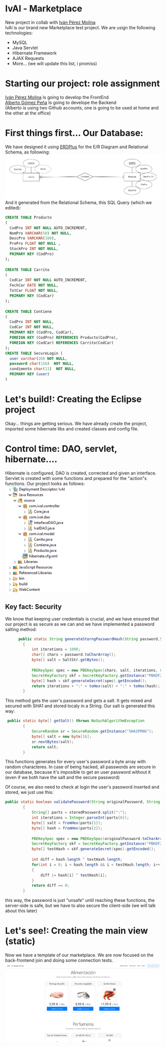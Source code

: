 # IvAl - Marketplace
New project in collab with <a href="https://github.com/ivanperezmolina" target="_blank">Iván Pérez Molina</a> <br>
IvAl is our brand new Marketplace test project. We are usign the following technologies: <br>
<ul>
    <li>MySQL</li>
    <li>Java Servlet</li>
    <li>Hibernate Framework</li>
    <li>AJAX Requests</li>
    <li>More... (we will update this list, i promiss)</li>
</ul>
<h1>Starting our project: role assignment </h1>
<a href="https://github.com/ivanperezmolina" target="_blank">Iván Pérez Molina</a> Is going to develop the FrontEnd <br>
<a href="https://github.com/proyectos-Albertogomp" target="_blank">Alberto Gómez Peña</a> Is going to develope the Backend <br> (Alberto is using two Github accounts, one is going to be used at home and the other at the office)
<h1>First things first... Our Database:</h1>
We have designed it using <a href="https://erdplus.com" target="_blank">ERDPlus</a> for the E/R Diagram and Relational Schema, as following:
<img src="Files/ERDiagram.png">
And it generated from the Relational Schema, this SQL Query (which we edited):

```SQL
CREATE TABLE Producto
(
  CodPro INT NOT NULL AUTO_INCREMENT,
  NomPro VARCHAR(50) NOT NULL,
  DescPro VARCHAR(100),
  PrePro FLOAT NOT NULL ,
  StockPro INT NOT NULL,
  PRIMARY KEY (CodPro)
);

CREATE TABLE Carrito
(
  CodCar INT NOT NULL AUTO_INCREMENT,
  FechCar DATE NOT NULL,
  TotCar FLOAT NOT NULL,  
  PRIMARY KEY (CodCar)
);

CREATE TABLE Contiene
(
  CodPro INT NOT NULL,
  CodCar INT NOT NULL,
  PRIMARY KEY (CodPro, CodCar),
  FOREIGN KEY (CodPro) REFERENCES Producto(CodPro),
  FOREIGN KEY (CodCar) REFERENCES Carrito(CodCar)
);
CREATE TABLE SecureLogin (
  user varchar(20) NOT NULL,
  password char(156)  NOT NULL,
  condimento char(11)  NOT NULL,
  PRIMARY KEY (user)
)

```

<h1>Let's build!: Creating the Eclipse project</h1>
Okay... things are getting serious. We have already create the project, imported some hibernate libs and created classes and config file.
<h1> Control time: DAO, servlet, hibernate.... </h1>
Hibernate is configured, DAO is created, corrected and given an interface. Servlet is created with some functions and prepared for the "action"s functions. Our project looks as follows:<br>
<img src="Files/projecttree.PNG">
<h2>Key fact: Security</h2>
We know that keeping user credentials is crucial, and we have ensured that our project is as secure as we can and we have implemented a password salting method:<br>

```java
	  public static String generateStorngPasswordHash(String password,String SaltStr) throws NoSuchAlgorithmException, InvalidKeySpecException
	    {
	        int iterations = 1000;
	        char[] chars = password.toCharArray();
	        byte[] salt = SaltStr.getBytes();
	         
	        PBEKeySpec spec = new PBEKeySpec(chars, salt, iterations, 64 * 8);
	        SecretKeyFactory skf = SecretKeyFactory.getInstance("PBKDF2WithHmacSHA1");
	        byte[] hash = skf.generateSecret(spec).getEncoded();
	        return iterations + ":" + toHex(salt) + ":" + toHex(hash);
	    }
```
This method gets the user's password and gets a salt. It gets mixed and secured with SHA1 and stored localy in a String. Our salt is generated this way: <br>

```java
 public static byte[] getSalt() throws NoSuchAlgorithmException
	    {
	        SecureRandom sr = SecureRandom.getInstance("SHA1PRNG");
	        byte[] salt = new byte[16];
	        sr.nextBytes(salt);
	        return salt;
	    }
```
This functions generates for every user's password a byte array with random characteres. In case of being hacked, all passwords are secure in our database, because it's imposible to get an user password without it (even if we both have the salt and the secure password) <br>

Of course, we also need to check at login the user's password inserted and stored, we just use this:

```java
public static boolean validatePassword(String originalPassword, String storedPassword) throws NoSuchAlgorithmException, InvalidKeySpecException
	    {
	        String[] parts = storedPassword.split(":");
	        int iterations = Integer.parseInt(parts[0]);
	        byte[] salt = fromHex(parts[1]);
	        byte[] hash = fromHex(parts[2]);
	         
	        PBEKeySpec spec = new PBEKeySpec(originalPassword.toCharArray(), salt, iterations, hash.length * 8);
	        SecretKeyFactory skf = SecretKeyFactory.getInstance("PBKDF2WithHmacSHA1");
	        byte[] testHash = skf.generateSecret(spec).getEncoded();
	         
	        int diff = hash.length ^ testHash.length;
	        for(int i = 0; i < hash.length && i < testHash.length; i++)
	        {
	            diff |= hash[i] ^ testHash[i];
	        }
	        return diff == 0;
	    }
```
this way, the password is just "unsafe" until reaching these functions, the server-side is safe, but we have to also secure the client-side (we will talk about this later)<br>

<h1>Let's see!: Creating the main view (static)</h1>
Now we have a template of our marketplace. We are now focused on the back-frontend join and doing some connection tests.<br>
<img src="Files/indexview.PNG">
